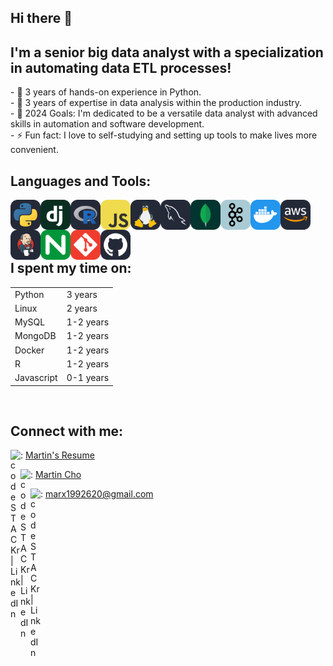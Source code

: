 <h2>Hi there 👋</h1>
<h2>I'm a senior big data analyst with a specialization in automating data ETL processes!</h2>
- 💪 3 years of hands-on experience in Python.<br/>
- 🔨 3 years of expertise in data analysis within the production industry.<br/>
- 📌 2024 Goals: I'm dedicated to be a versatile data analyst with advanced skills in automation and software development.<br/>
- ⚡ Fun fact: I love to self-studying and setting up tools to make lives more convenient.

<h2>Languages and Tools:</h2>
<img align="left" src="./icons/Python-Dark.svg" width="48">
<img align="left" src="./icons/Django.svg" width="48"> 
<img align="left" src="./icons/R-Dark.svg" width="48"> 
<img align="left" src="./icons/JavaScript.svg" width="48">
<img align="left" src="./icons/Linux-Dark.svg" width="48">
<img align="left" src="./icons/MySQL-Dark.svg" width="48">
<img align="left" src="./icons/MongoDB.svg" width="48"> 
<img align="left" src="./icons/Kafka.svg" width="48">
<img align="left" src="./icons/Docker.svg" width="48">
<img align="left" src="./icons/AWS-Dark.svg" width="48">
<img align="left" src="./icons/Jenkins-Dark.svg" width="48">
<img align="left" src="./icons/Nginx.svg" width="48">
<img align="left" src="./icons/Git.svg" width="48"> 
<img align="left" src="./icons/Github-Dark.svg" width="48">
<p>  &emsp;&emsp;&emsp;&emsp;&emsp;&emsp;&emsp;&emsp;&emsp;&emsp;&emsp;&emsp;&emsp;&emsp;&emsp;&emsp;&emsp;&emsp;&emsp;&emsp;&emsp;&emsp;&emsp;</p>

<h2 style="text-align:top;">I spent my time on:</h2>
<table>
  <tr>
    <td>Python</td>
    <td>3 years</td>
  </tr>
  <tr>
    <td>Linux</td>
    <td>2 years</td>
  </tr>
  <tr>
    <td>MySQL</td>
    <td>1-2 years</td>
  </tr>
  <tr>
    <td>MongoDB</td>
    <td>1-2 years</td>
  </tr>
  <tr>
    <td>Docker</td>
    <td>1-2 years</td>
  </tr>
  <tr>
    <td>R</td>
    <td>1-2 years</td>
  </tr>
  <tr>
    <td>Javascript</td>
    <td>0-1 years</td>
  </tr>
</table>
<br/>

<h2>Connect with me:</h2>
<img align="left" style="width:16px;" alt="codeSTACKr | LinkedIn" width="22px" src="https://upload.wikimedia.org/wikipedia/commons/0/01/Google_Docs_logo_%282014-2020%29.svg" />: <a href="https://docs.google.com/document/d/1PSZ-zcDBwOixqBycKcb7g4poh4pcLDP9adenQjrwpr4/edit#heading=h.aagfqklm9zwt"> Martin's Resume </a>

<img align="left" style="width:16px;" alt="codeSTACKr | LinkedIn" width="22px" src="https://cdn.jsdelivr.net/npm/simple-icons@v3/icons/linkedin.svg" />: <a href="https://www.linkedin.com/in/martin-cho-9a9084183"> Martin Cho </a>

<img align="left" style="width:16px;" alt="codeSTACKr | LinkedIn" width="22px" src="https://upload.wikimedia.org/wikipedia/commons/7/7e/Gmail_icon_%282020%29.svg" />: <a href="mailto:marx1992620@gmail.com"> marx1992620@gmail.com  </a>

<!-- <img align="left" alt="marx1992620's Github Stats" src="https://github-readme-stats.vercel.app/api/top-langs/?username=marx1992620" /> -->
<!-- <img align="right" alt="marx1992620's Github Stats" src="https://github-readme-stats.vercel.app/api?username=marx1992620&hide=contribs,prs" />  -->
